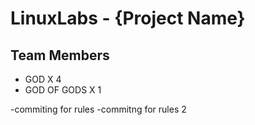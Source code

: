 # LinuxLabs - {Project Name}



## Team Members

- GOD X 4
- GOD OF GODS X 1

-commiting for rules
-commitng for rules 2
